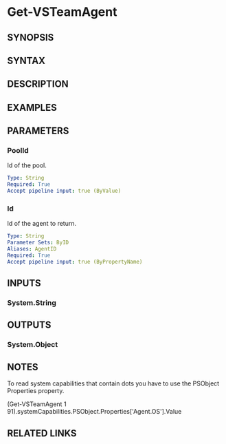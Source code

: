 <!-- #include "./common/header.md" -->

# Get-VSTeamAgent

## SYNOPSIS

<!-- #include "./synopsis/Get-VSTeamAgent.md" -->

## SYNTAX

## DESCRIPTION

<!-- #include "./synopsis/Get-VSTeamAgent.md" -->

## EXAMPLES

## PARAMETERS

### PoolId

Id of the pool.

```yaml
Type: String
Required: True
Accept pipeline input: true (ByValue)
```

### Id

Id of the agent to return.

```yaml
Type: String
Parameter Sets: ByID
Aliases: AgentID
Required: True
Accept pipeline input: true (ByPropertyName)
```

## INPUTS

### System.String

## OUTPUTS

### System.Object

## NOTES

To read system capabilities that contain dots you have to use the PSObject Properties property.

(Get-VSTeamAgent 1 91).systemCapabilities.PSObject.Properties['Agent.OS'].Value

<!-- #include "./common/prerequisites.md" -->

## RELATED LINKS

<!-- #include "./common/related.md" -->
